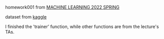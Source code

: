 homework001 from 
[MACHINE LEARNING 2022 SPRING](https://speech.ee.ntu.edu.tw/~hylee/ml/2022-spring.php)

dataset from
[kaggle](https://www.kaggle.com/competitions/ml2022spring-hw1/data)

I finished the 'trainer' function, while other functions are from the lecture's TAs.
